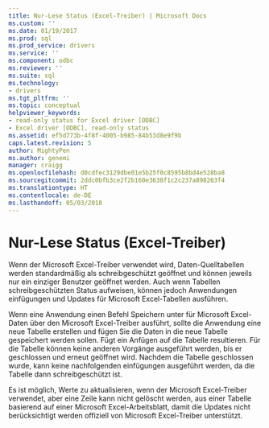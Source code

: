 ```yaml
---
title: Nur-Lese Status (Excel-Treiber) | Microsoft Docs
ms.custom: ''
ms.date: 01/19/2017
ms.prod: sql
ms.prod_service: drivers
ms.service: ''
ms.component: odbc
ms.reviewer: ''
ms.suite: sql
ms.technology:
- drivers
ms.tgt_pltfrm: ''
ms.topic: conceptual
helpviewer_keywords:
- read-only status for Excel driver [ODBC]
- Excel driver [ODBC], read-only status
ms.assetid: ef5d773b-4f8f-4005-b985-84b53d8e9f9b
caps.latest.revision: 5
author: MightyPen
ms.author: genemi
manager: craigg
ms.openlocfilehash: d0cdfec3129dbe01e5b25f0c8595b8bd4e528ba8
ms.sourcegitcommit: 2ddc0bfb3ce2f2b160e3638f1c2c237a898263f4
ms.translationtype: HT
ms.contentlocale: de-DE
ms.lasthandoff: 05/03/2018
---
```

# <a name="read-only-status-excel-driver"></a>Nur-Lese Status (Excel-Treiber)
Wenn der Microsoft Excel-Treiber verwendet wird, Daten-Quelltabellen werden standardmäßig als schreibgeschützt geöffnet und können jeweils nur ein einziger Benutzer geöffnet werden. Auch wenn Tabellen schreibgeschützten Status aufweisen, können jedoch Anwendungen einfügungen und Updates für Microsoft Excel-Tabellen ausführen.  
  
 Wenn eine Anwendung einen Befehl Speichern unter für Microsoft Excel-Daten über den Microsoft Excel-Treiber ausführt, sollte die Anwendung eine neue Tabelle erstellen und fügen Sie die Daten in die neue Tabelle gespeichert werden sollen. Fügt ein Anfügen auf die Tabelle resultieren. Für die Tabelle können keine anderen Vorgänge ausgeführt werden, bis er geschlossen und erneut geöffnet wird. Nachdem die Tabelle geschlossen wurde, kann keine nachfolgenden einfügungen ausgeführt werden, da die Tabelle dann schreibgeschützt ist.  
  
 Es ist möglich, Werte zu aktualisieren, wenn der Microsoft Excel-Treiber verwendet, aber eine Zeile kann nicht gelöscht werden, aus einer Tabelle basierend auf einer Microsoft Excel-Arbeitsblatt, damit die Updates nicht berücksichtigt werden offiziell von Microsoft Excel-Treiber unterstützt.
